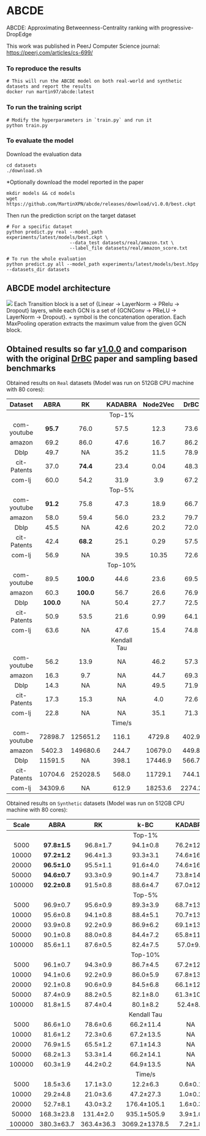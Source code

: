 # ABCDE
ABCDE: Approximating Betweenness-Centrality ranking with progressive-DropEdge

This work was published in PeerJ Computer Science journal: https://peerj.com/articles/cs-699/


### To reproduce the results
```shell
# This will run the ABCDE model on both real-world and synthetic datasets and report the results
docker run martin97/abcde:latest
```


### To run the training script
```shell
# Modify the hyperparameters in `train.py` and run it
python train.py
```

### To evaluate the model
Download the evaluation data
```shell
cd datasets
./download.sh
```

*Optionally download the model reported in the paper
```shell
mkdir models && cd models
wget https://github.com/MartinXPN/abcde/releases/download/v1.0.0/best.ckpt
```

Then run the prediction script on the target dataset
```shell
# For a specific dataset
python predict.py real --model_path experiments/latest/models/best.ckpt \
                       --data_test datasets/real/amazon.txt \
                       --label_file datasets/real/amazon_score.txt

# To run the whole evaluation
python predict.py all --model_path experiments/latest/models/best.h5py --datasets_dir datasets
```

## ABCDE model architecture
![](https://i.imgur.com/D0WIjO2.png)
Each Transition block is a set of {Linear -> LayerNorm -> PRelu -> Dropout} layers, while each GCN is a set of {GCNConv -> PReLU -> LayerNorm -> Dropout}. + symbol is the concatenation operation.
Each MaxPooling operation extracts the maximum value from the given GCN block.


## Obtained results so far [v1.0.0](https://github.com/MartinXPN/abcde/releases/tag/v1.0.0) and comparison with the original [DrBC](https://github.com/FFrankyy/DrBC) paper and sampling based benchmarks
Obtained results on `Real` datasets (Model was run on 512GB CPU machine with 80 cores):

| Dataset     | ABRA         | RK           | KADABRA | Node2Vec | DrBC   | ABCDE     |
| :---------: | :----------: | :----------: | :-----: | :------: | :----: | :-------: |
|             |              |              | Top-1%  |          |        |           |
| com-youtube | **95.7**     | 76.0         | 57.5    | 12.3     | 73.6   | 77.1      |
| amazon      | 69.2         | 86.0         | 47.6    | 16.7     | 86.2   | **92.0**  |
| Dblp        | 49.7         | NA           | 35.2    | 11.5     | 78.9   | **79.8**  |
| cit-Patents | 37.0         | **74.4**     | 23.4    | 0.04     | 48.3   | 50.2      |
| com-lj      | 60.0         | 54.2         | 31.9    | 3.9      | 67.2   | **70.9**  |
|             |              |              | Top-5%  |          |        |           |
| com-youtube | **91.2**     | 75.8         | 47.3    | 18.9     | 66.7   | 75.1      |
| amazon      | 58.0         | 59.4         | 56.0    | 23.2     | 79.7   | **88.0**  |
| Dblp        | 45.5         | NA           | 42.6    | 20.2     | 72.0   | **73.7**  |
| cit-Patents | 42.4         | **68.2**     | 25.1    | 0.29     | 57.5   | 58.3      |
| com-lj      | 56.9         | NA           | 39.5    | 10.35    | 72.6   | **75.7**  |
|             |              |              | Top-10% |          |        |           |
| com-youtube | 89.5         | **100.0**    | 44.6    | 23.6     | 69.5   | 77.6      |
| amazon      | 60.3         | **100.0**    | 56.7    | 26.6     | 76.9   | 85.6      |
| Dblp        | **100.0**    | NA           | 50.4    | 27.7     | 72.5   | 76.3      |
| cit-Patents | 50.9         | 53.5         | 21.6    | 0.99     | 64.1   | **64.9**  |
| com-lj      | 63.6         | NA           | 47.6    | 15.4     | 74.8   | **78.0**  |
|             |              |              | Kendall Tau |      |        |           |
| com-youtube | 56.2         | 13.9         | NA      | 46.2     | 57.3   | **59.8**  |
| amazon      | 16.3         | 9.7          | NA      | 44.7     | 69.3   | **77.7**  |
| Dblp        | 14.3         | NA           | NA      | 49.5     | 71.9   | **73.7**  |
| cit-Patents | 17.3         | 15.3         | NA      | 4.0      | 72.6   | **73.5**  |
| com-lj      | 22.8         | NA           | NA      | 35.1     | 71.3   | **71.8**  |
|             |              |              | Time/s  |          |        |           |
| com-youtube | 72898.7      | 125651.2     | 116.1   | 4729.8   | 402.9  | **26.7**  |
| amazon      | 5402.3       | 149680.6     | 244.7   | 10679.0  | 449.8  | **63.5**  |
| Dblp        | 11591.5      | NA           | 398.1   | 17446.9  | 566.7  | **104.9** |
| cit-Patents | 10704.6      | 252028.5     | 568.0   | 11729.1  | 744.1  | **163.9** |
| com-lj      | 34309.6      | NA           | 612.9   | 18253.6  | 2274.2 | **271.0** |


Obtained results on `Synthetic` datasets (Model was run on 512GB CPU machine with 80 cores):

| Scale     | ABRA             | RK         | k-BC          | KADABRA   | Node2Vec   | DrBC       | ABCDE        |
| :-------: | :--------------: | :--------: | :-----------: | :-------: | :--------: | :--------: | :----------: |
|           |                  |            | Top-1%        |           |            |            |              |
| 5000      | **97.8±1.5**     | 96.8±1.7   | 94.1±0.8      | 76.2±12.5 | 19.1±4.8   | 96.5±1.8   | 97.5±1.3     |
| 10000     | **97.2±1.2**     | 96.4±1.3   | 93.3±3.1      | 74.6±16.5 | 21.2±4.3   | 96.7±1.2   | 96.9±0.9     |
| 20000     | **96.5±1.0**     | 95.5±1.1   | 91.6±4.0      | 74.6±16.7 | 16.1±3.9   | 95.6±0.9   | 96.0±1.2     |
| 50000     | **94.6±0.7**     | 93.3±0.9   | 90.1±4.7      | 73.8±14.9 | 9.6±1.3    | 92.5±1.2   | 93.6±0.9     |
| 100000    | **92.2±0.8**     | 91.5±0.8   | 88.6±4.7      | 67.0±12.4 | 9.6±1.3    | 90.3±0.9   | 91.8±0.6     |
|           |                  |            | Top-5%        |           |            |            |              |
| 5000      | 96.9±0.7         | 95.6±0.9   | 89.3±3.9      | 68.7±13.4 | 23.3±3.6   | 95.9±0.9   | **97.8±0.7** |
| 10000     | 95.6±0.8         | 94.1±0.8   | 88.4±5.1      | 70.7±13.8 | 20.5±2.7   | 95.0±0.8   | **97.0±0.6** |
| 20000     | 93.9±0.8         | 92.2±0.9   | 86.9±6.2      | 69.1±13.5 | 16.9±2.0   | 93.0±1.1   | **95.2±0.8** |
| 50000     | 90.1±0.8         | 88.0±0.8   | 84.4±7.2      | 65.8±11.7 | 13.8±1.0   | 89.2±1.1   | **92.1±0.6** |
| 100000    | 85.6±1.1         | 87.6±0.5   | 82.4±7.5      | 57.0±9.4  | 12.9±1.2   | 86.2±0.9   | **89.7±0.5** |
|           |                  |            | Top-10%       |           |            |            |              |
| 5000      | 96.1±0.7         | 94.3±0.9   | 86.7±4.5      | 67.2±12.5 | 25.4±3.4   | 94.8±0.7   | **97.6±0.4** |
| 10000     | 94.1±0.6         | 92.2±0.9   | 86.0±5.9      | 67.8±13.0 | 25.4±3.4   | 94.0±0.9   | **96.8±0.6** |
| 20000     | 92.1±0.8         | 90.6±0.9   | 84.5±6.8      | 66.1±12.4 | 19.9±1.9   | 91.9±0.9   | **94.9±0.5** |
| 50000     | 87.4±0.9         | 88.2±0.5   | 82.1±8.0      | 61.3±10.4 | 18.0±1.2   | 87.9±1.0   | **91.7±0.6** |
| 100000    | 81.8±1.5         | 87.4±0.4   | 80.1±8.2      | 52.4±8.2  | 17.3±1.3   | 85.0±0.9   | **89.4±0.5** |
|           |                  |            | Kendall Tau   |           |            |            |              |
| 5000      | 86.6±1.0         | 78.6±0.6   | 66.2±11.4     | NA        | 11.3±3.0   | 88.4±0.3   | **93.7±0.2** |
| 10000     | 81.6±1.2         | 72.3±0.6   | 67.2±13.5     | NA        | 8.5±2.3    | 86.8±0.4   | **93.3±0.1** |
| 20000     | 76.9±1.5         | 65.5±1.2   | 67.1±14.3     | NA        | 7.5±2.2    | 84.0±0.5   | **92.1±0.1** |
| 50000     | 68.2±1.3         | 53.3±1.4   | 66.2±14.1     | NA        | 7.1±1.8    | 80.1±0.5   | **90.1±0.2** |
| 100000    | 60.3±1.9         | 44.2±0.2   | 64.9±13.5     | NA        | 7.1±1.9    | 77.8±0.4   | **88.4±0.2** |
|           |                  |            | Time/s        |           |            |            |              |
| 5000      | 18.5±3.6         | 17.1±3.0   | 12.2±6.3      | 0.6±0.1   | 32.4±3.8   | **0.3±0.0** | 0.5±0.0     |
| 10000     | 29.2±4.8         | 21.0±3.6   | 47.2±27.3     | 1.0±0.2   | 73.1±7.0   | **0.6±0.0** | **0.6±0.0** |
| 20000     | 52.7±8.1         | 43.0±3.2   | 176.4±105.1   | 1.6±0.3   | 129.3±17.6 | 1.4±0.0    | **0.9±0.0**  |
| 50000     | 168.3±23.8       | 131.4±2.0  | 935.1±505.9   | 3.9±1.0   | 263.2±46.6 | 3.9±0.2    | **2.2±0.0**  |
| 100000    | 380.3±63.7       | 363.4±36.3 | 3069.2±1378.5 | 7.2±1.8   | 416.2±37.0 | 8.2±0.3    | **3.2±0.0**  |
